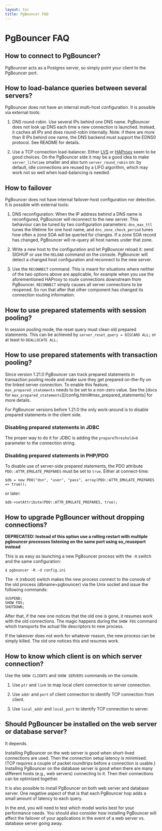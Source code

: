 ```yaml
---
layout: toc
title: PgBouncer FAQ
---
```


# PgBouncer FAQ

## How to connect to PgBouncer?

PgBouncer acts as a Postgres server, so simply point your client to the
PgBouncer port.

## How to load-balance queries between several servers?

PgBouncer does not have an internal multi-host configuration.
It is possible via external tools:

1.  DNS round-robin. Use several IPs behind one DNS name. PgBouncer does
    not look up DNS each time a new connection is launched. Instead, it
    caches all IPs and does round-robin internally. Note: if there are
    more than 8 IPs behind one name, the DNS backend must support the EDNS0
    protocol. See README for details.

2.  Use a TCP connection load-balancer. Either
    [LVS](http://www.linuxvirtualserver.org/) or
    [HAProxy](http://www.haproxy.org/) seem to be good choices. On the
    PgBouncer side it may be a good idea to make `server_lifetime` smaller
    and also turn `server_round_robin` on: by default, idle connections
    are reused by a LIFO algorithm, which may work not so well when
    load-balancing is needed.

## How to failover

PgBouncer does not have internal failover-host configuration nor detection.
It is possible with external tools:

1. DNS reconfiguration: When the IP address behind a DNS name is
   reconfigured, PgBouncer will reconnect to the new server.  This
   behaviour can be tuned by two configuration parameters:
   `dns_max_ttl` tunes the lifetime for one host name, and
   `dns_zone_check_period` tunes how often a zone SOA will be queried
   for changes.  If a zone SOA record has changed, PgBouncer will
   re-query all host names under that zone.

2. Write a new host to the configuration and let PgBouncer reload it:
   send SIGHUP or use the `RELOAD` command on the console.  PgBouncer
   will detect a changed host configuration and reconnect to the new
   server.

3. Use the `RECONNECT` command.  This is meant for situations where
   neither of the two options above are applicable, for example when
   you use the aforementioned HAProxy to route connections downstream
   from PgBouncer.  `RECONNECT` simply causes all server connections
   to be reopened.  So run that after that other component has changed
   its connection routing information.

## How to use prepared statements with session pooling?

In session pooling mode, the reset query must clean old prepared
statements.  This can be achieved by `server_reset_query = DISCARD ALL;`
or at least to `DEALLOCATE ALL;`

## How to use prepared statements with transaction pooling?

Since version 1.21.0 PgBouncer can track prepared statements in transaction
pooling mode and make sure they get prepared on-the-fly on the linked server
connection. To enable this feature, `max_prepared_statements` needs to be
set to a non-zero value. See the [docs for
`max_prepared_statements`][/config.html#max_prepared_statements]
for more details.

For PgBouncer versions before 1.21.0 the only work-around is to disable
prepared statements in the client side.

### Disabling prepared statements in JDBC

The proper way to do it for JDBC is adding the `prepareThreshold=0`
parameter to the connection string.

### Disabling prepared statements in PHP/PDO

To disable use of server-side prepared statements, the PDO attribute
`PDO::ATTR_EMULATE_PREPARES` must be set to `true`. Either at
connect-time:

    $db = new PDO("dsn", "user", "pass", array(PDO::ATTR_EMULATE_PREPARES => true));

or later:

    $db->setAttribute(PDO::ATTR_EMULATE_PREPARES, true);

## How to upgrade PgBouncer without dropping connections?

**DEPRECATED: Instead of this option use a rolling restart with multiple
pgbouncer processes listening on the same port using so_reuseport instead**

This is as easy as launching a new PgBouncer process with the `-R`
switch and the same configuration:

    $ pgbouncer -R -d config.ini

The `-R` (reboot) switch makes the new process connect to the console
of the old process (dbname=pgbouncer) via the Unix socket and issue
the following commands:

    SUSPEND;
    SHOW FDS;
    SHUTDOWN;

After that, if the new one notices that the old one is gone, it
resumes work with the old connections. The magic happens during the
`SHOW FDS` command which transports the actual file descriptors to new
process.

If the takeover does not work for whatever reason, the new process can
be simply killed. The old one notices this and resumes work.

## How to know which client is on which server connection?

Use the `SHOW CLIENTS` and `SHOW SERVERS` commands on the console.

1.  Use `ptr` and `link` to map local client connection to server
    connection.

2.  Use `addr` and `port` of client connection to identify TCP
    connection from client.

3.  Use `local_addr` and `local_port` to identify TCP connection to
    server.

## Should PgBouncer be installed on the web server or database server?

It depends.

Installing PgBouncer on the web server is good when short-lived
connections are used.  Then the connection setup latency is
minimised. (TCP requires a couple of packet roundtrips before a
connection is usable.) Installing PgBouncer on the database server is
good when there are many different hosts (e.g., web servers) connecting
to it. Then their connections can be optimised together.

It is also possible to install PgBouncer on both web server and database
server. One negative aspect of that is that each PgBouncer hop adds a
small amount of latency to each query.

In the end, you will need to test which model works best for your
performance needs.  You should also consider how installing PgBouncer
will affect the failover of your applications in the event of a web
server vs. database server going away.
